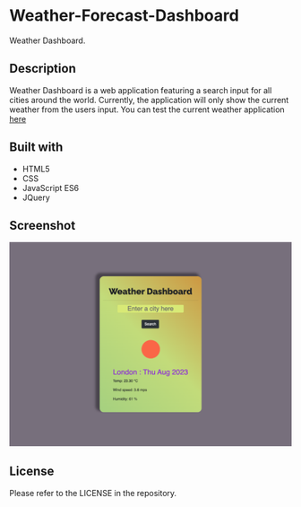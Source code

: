 # Weather-Forecast-Dashboard
Weather Dashboard.

## Description
Weather Dashboard is  a web application featuring a search input for all cities around the world.
Currently, the application will only show the current weather from the users input.
You can test the current weather application [here](https://chriscds.github.io/Weather-Forecast-Dashboard/index.html)
## Built with
* HTML5
* CSS
* JavaScript ES6
* JQuery

## Screenshot
![Weather Dashboard Screenshot](assets/images/weather-app.png)
## License

Please refer to the LICENSE in the repository.